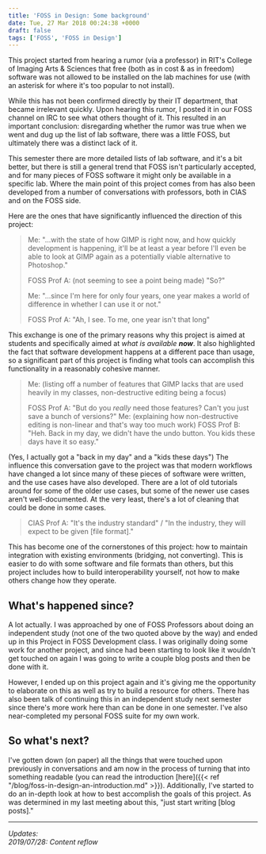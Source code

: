 ```yaml
---
title: 'FOSS in Design: Some background'
date: Tue, 27 Mar 2018 00:24:38 +0000
draft: false
tags: ['FOSS', 'FOSS in Design']
---
```


This project started from hearing a rumor (via a professor) in RIT's College of Imaging Arts & Sciences that free (both as in cost & as in freedom) software was not allowed to be installed on the lab machines for use (with an asterisk for where it's too popular to not install).

<!--more-->

While this has not been confirmed directly by their IT department, that became irrelevant quickly.
Upon hearing this rumor, I posted it in our FOSS channel on IRC to see what others thought of it.
This resulted in an important conclusion: disregarding whether the rumor was true when we went and dug up the list of lab software, there was a little FOSS, but ultimately there was a distinct lack of it.

This semester there are more detailed lists of lab software, and it's a bit better, but there is still a general trend that FOSS isn't particularly accepted, and for many pieces of FOSS software it might only be available in a specific lab.
Where the main point of this project comes from has also been developed from a number of conversations with professors, both in CIAS and on the FOSS side.

Here are the ones that have significantly influenced the direction of this project:

> Me: "...with the state of how GIMP is right now, and how quickly development is happening, it'll be at least a year before I'll even be able to look at GIMP again as a potentially viable alternative to Photoshop."
>
> FOSS Prof A: (not seeming to see a point being made) "So?"
>
> Me: "...since I'm here for only four years, one year makes a world of difference in whether I can use it or not."
>
> FOSS Prof A: "Ah, I see. To me, one year isn't that long"

This exchange is one of the primary reasons why this project is aimed at students and specifically aimed at _what is available **now**_.
It also highlighted the fact that software development happens at a different pace than usage, so a significant part of this project is finding what tools can accomplish this functionality in a reasonably cohesive manner.

> Me: (listing off a number of features that GIMP lacks that are used heavily in my classes, non-destructive editing being a focus)
>
> FOSS Prof A: "But do you _really_ need those features? Can't you just save a bunch of versions?"
> Me: (explaining how non-destructive editing is non-linear and that's way too much work)
> FOSS Prof B: "Heh. Back in my day, we didn't have the undo button. You kids these days have it so easy."

(Yes, I actually got a "back in my day" and a "kids these days")
The influence this conversation gave to the project was that modern workflows have changed a lot since many of these pieces of software were written, and the use cases have also developed.
There are a lot of old tutorials around for some of the older use cases, but some of the newer use cases aren't well-documented.
At the very least, there's a lot of cleaning that could be done in some cases.

> CIAS Prof A: "It's the industry standard" / "In the industry, they will expect to be given \[file format\]."

This has become one of the cornerstones of this project: how to maintain integration with existing environments (bridging, not converting).
This is easier to do with some software and file formats than others, but this project includes how to build interoperability yourself, not how to make others change how they operate.

## What's happened since?

A lot actually.
I was approached by one of FOSS Professors about doing an independent study (not one of the two quoted above by the way) and ended up in this Project in FOSS Development class.
I was originally doing some work for another project, and since had been starting to look like it wouldn't get touched on again I was going to write a couple blog posts and then be done with it.

However, I ended up on this project again and it's giving me the opportunity to elaborate on this as well as try to build a resource for others.
There has also been talk of continuing this in an independent study next semester since there's more work here than can be done in one semester.
I've also near-completed my personal FOSS suite for my own work.

## So what's next?

I've gotten down (on paper) all the things that were touched upon previously in conversations and am now in the process of turning that into something readable (you can read the introduction [here]({{< ref "/blog/foss-in-design-an-introduction.md" >}}).
Additionally, I've started to do an in-depth look at how to best accomplish the goals of this project.
As was determined in my last meeting about this, "just start writing \[blog posts\]."

---

_Updates:_  
_2019/07/28: Content reflow_